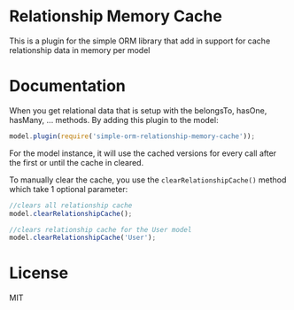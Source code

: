 # Relationship Memory Cache

This is a plugin for the simple ORM library that add in support for cache relationship data in memory per model

# Documentation

When you get relational data that is setup with the belongsTo, hasOne, hasMany, ... methods.  By adding this plugin to the model:

```javascript
model.plugin(require('simple-orm-relationship-memory-cache'));
```

For the model instance, it will use the cached versions for every call after the first or until the cache in cleared.

To manually clear the cache, you use the `clearRelationshipCache()` method which take 1 optional parameter:

```javascript
//clears all relationship cache
model.clearRelationshipCache();

//clears relationship cache for the User model
model.clearRelationshipCache('User');
```

# License

MIT

